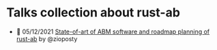# Talks collection about rust-ab

- 📅 05/12/2021 [State-of-art of ABM software and roadmap planning of rust-ab](link) by @zioposty
